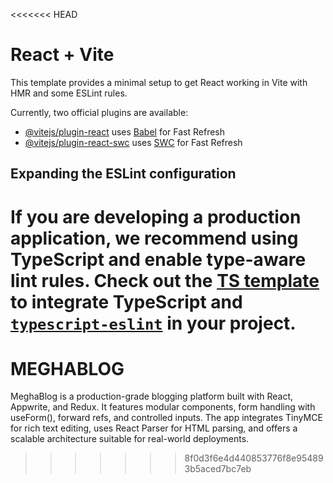 <<<<<<< HEAD
# React + Vite

This template provides a minimal setup to get React working in Vite with HMR and some ESLint rules.

Currently, two official plugins are available:

- [@vitejs/plugin-react](https://github.com/vitejs/vite-plugin-react/blob/main/packages/plugin-react/README.md) uses [Babel](https://babeljs.io/) for Fast Refresh
- [@vitejs/plugin-react-swc](https://github.com/vitejs/vite-plugin-react-swc) uses [SWC](https://swc.rs/) for Fast Refresh

## Expanding the ESLint configuration

If you are developing a production application, we recommend using TypeScript and enable type-aware lint rules. Check out the [TS template](https://github.com/vitejs/vite/tree/main/packages/create-vite/template-react-ts) to integrate TypeScript and [`typescript-eslint`](https://typescript-eslint.io) in your project.
=======
# MEGHABLOG
MeghaBlog is a production-grade blogging platform built with React, Appwrite, and Redux. It features modular components, form handling with useForm(), forward refs, and controlled inputs. The app integrates TinyMCE for rich text editing, uses React Parser for HTML parsing, and offers a scalable architecture suitable for real-world deployments.
>>>>>>> 8f0d3f6e4d440853776f8e954893b5aced7bc7eb
